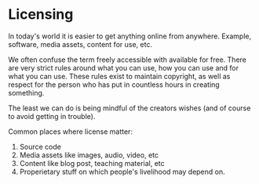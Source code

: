 # Licensing

In today's world it is easier to get anything online from anywhere.
Example, software, media assets, content for use, etc.

We often confuse the term freely accessible with available for free. There are very strict rules around what you can use, how you can use and for what you can use. These rules exist to maintain copyright, as well as respect for the person who has put in countless hours in creating something.

The least we can do is being mindful of the creators wishes (and of course to avoid getting in trouble).

Common places where license matter:
1. Source code
2. Media assets like images, audio, video, etc
3. Content like blog post, teaching material, etc
4. Properietary stuff on which people's livelihood may depend on.

